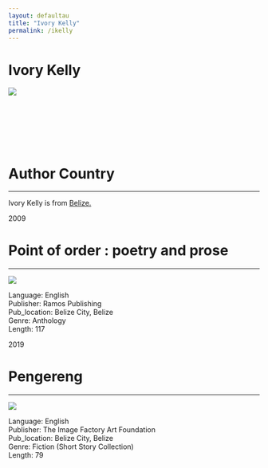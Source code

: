 ```yaml
---
layout: defaultau
title: "Ivory Kelly"
permalink: /ikelly
---
```

<!-- partial:index.partial.html -->
<div class="content">
    <h1>Ivory Kelly</h1>
    <div class="quote">
        <div><img src="https://www.ivorykelly.com/wp-content/uploads/2019/07/ivory-kelly.png" class="logo"></div>
    </div>
    <div class="timeline">
        <div style="padding-bottom:100px;"></div>
        <div class="block">
            <div class="dot"></div>
            <div class="left first">
            <div class="author_country">
                <h1>Author Country</h1><hr>
            <div class="aclocation"> <p>Ivory Kelly is from <a href="http://localhost:4000/33"> Belize.</a></p></div>
            </div>
            </div>
        </div>
        <div class="block">
            <div class="date left"><p class="left">2009</p></div>
            <div class="dot"></div>
            <div class="right">
                <h1>Point of order : poetry and prose</h1><hr>
                <p><img src="https://www.ivorykelly.com/wp-content/uploads/2019/07/Point-of-Order_Book-Cover.jpg"></p>
                <p>
                Language: English <br/>
                Publisher: Ramos Publishing <br/>
                Pub_location: Belize City, Belize <br/>
                Genre: Anthology  <br/>
                Length: 117 <br/>                   </p>
            </div>
        </div>
         <div class="block">
            <div class="date right"><p class="right">2019</p></div>
            <div class="dot"></div>
            <div class="left">
                <h1>Pengereng</h1><hr>
                <p><img src="https://www.ivorykelly.com/wp-content/uploads/2019/07/Pengereng-book-cover.jpg"></p>
               <p>
                Language: English <br/>
                Publisher: The Image Factory Art Foundation <br/>
                Pub_location: Belize City, Belize <br/>
                Genre: Fiction (Short Story Collection)  <br/>
                Length: 79 <br/>                   </p>
            </div>
        </div>
